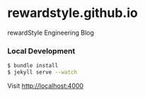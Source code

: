 rewardstyle.github.io
=====================

rewardStyle Engineering Blog

### Local Development

```sh
$ bundle install
$ jekyll serve --watch
```
Visit [http://localhost:4000](http://localhost:4000)

